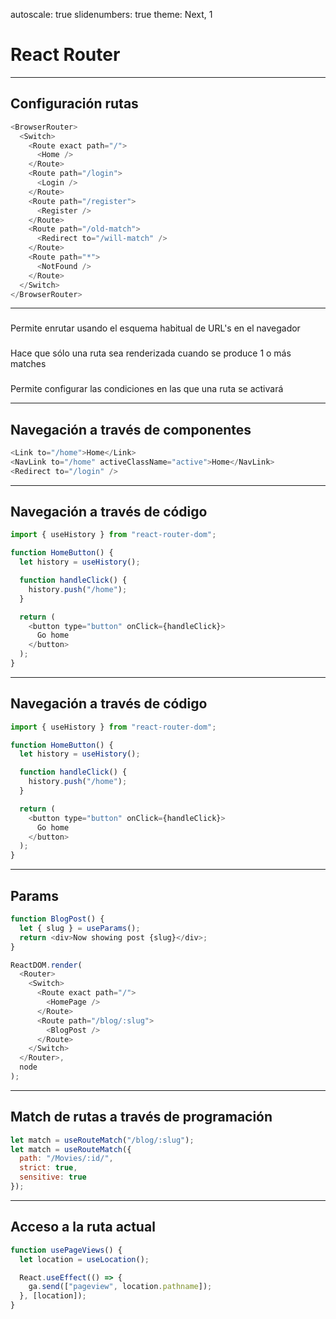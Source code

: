 autoscale: true
slidenumbers: true
theme: Next, 1

# React Router

---

## Configuración rutas

```javascript
<BrowserRouter>
  <Switch>
    <Route exact path="/">
      <Home />
    </Route>
    <Route path="/login">
      <Login />
    </Route>
    <Route path="/register">
      <Register />
    </Route>
    <Route path="/old-match">
      <Redirect to="/will-match" />
    </Route>
    <Route path="*">
      <NotFound />
    </Route>
  </Switch>
</BrowserRouter>
```

---

### <BrowserRouter />

Permite enrutar usando el esquema habitual de URL's en el navegador

### <Switch />

Hace que sólo una ruta sea renderizada cuando se produce 1 o más matches

### <Route />

Permite configurar las condiciones en las que una ruta se activará

---

## Navegación a través de componentes

```javascript
<Link to="/home">Home</Link>
<NavLink to="/home" activeClassName="active">Home</NavLink>
<Redirect to="/login" />
```

---

## Navegación a través de código

```javascript
import { useHistory } from "react-router-dom";

function HomeButton() {
  let history = useHistory();

  function handleClick() {
    history.push("/home");
  }

  return (
    <button type="button" onClick={handleClick}>
      Go home
    </button>
  );
}
```

---

## Navegación a través de código

```javascript
import { useHistory } from "react-router-dom";

function HomeButton() {
  let history = useHistory();

  function handleClick() {
    history.push("/home");
  }

  return (
    <button type="button" onClick={handleClick}>
      Go home
    </button>
  );
}
```

---

## Params

```javascript
function BlogPost() {
  let { slug } = useParams();
  return <div>Now showing post {slug}</div>;
}

ReactDOM.render(
  <Router>
    <Switch>
      <Route exact path="/">
        <HomePage />
      </Route>
      <Route path="/blog/:slug">
        <BlogPost />
      </Route>
    </Switch>
  </Router>,
  node
);
```

---

## Match de rutas a través de programación

```javascript
let match = useRouteMatch("/blog/:slug");
let match = useRouteMatch({
  path: "/Movies/:id/",
  strict: true,
  sensitive: true
});
```

--- 

## Acceso a la ruta actual

```javascript
function usePageViews() {
  let location = useLocation();

  React.useEffect(() => {
    ga.send(["pageview", location.pathname]);
  }, [location]);
}
```
